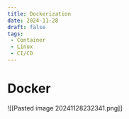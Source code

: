 ```yaml
---
title: Dockerization
date: 2024-11-28
draft: false
tags:
 - Container
 - Linux
 - CI/CD
---
```



# Docker

![[Pasted image 20241128232341.png]]